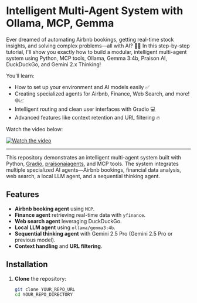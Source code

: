 # Intelligent Multi-Agent System with Ollama, MCP, Gemma

Ever dreamed of automating Airbnb bookings, getting real-time stock insights, and solving complex problems—all with AI? 🤖✨ In this step-by-step tutorial, I'll show you exactly how to build a modular, intelligent multi-agent system using Python, MCP tools, Ollama, Gemma 3:4b, Praison AI, DuckDuckGo, and Gemini 2.x Thinking!

You’ll learn:
- How to set up your environment and AI models easily ✅  
- Creating specialized agents for Airbnb, Finance, Web Search, and more! 🌐📈  
- Intelligent routing and clean user interfaces with Gradio 💻  
- Advanced features like context retention and URL filtering 🔥  

Watch the video below:

[![Watch the video](https://img.youtube.com/vi/dHgsVJULCpA/0.jpg)](https://www.youtube.com/watch?v=dHgsVJULCpA)

---

This repository demonstrates an intelligent multi-agent system built with Python, [Gradio](https://gradio.app/), [praisonaiagents](https://pypi.org/project/praisonaiagents/), and MCP tools. The system integrates multiple specialized AI agents—Airbnb bookings, financial data analysis, web search, a local LLM agent, and a sequential thinking agent.

## Features
- **Airbnb booking agent** using `MCP`.
- **Finance agent** retrieving real-time data with `yfinance`.
- **Web search agent** leveraging DuckDuckGo.
- **Local LLM agent** using `ollama/gemma3:4b`.
- **Sequential thinking agent** with Gemini 2.5 Pro (Gemini 2.5 Pro or previous model).
- **Context handling** and **URL filtering**.

## Installation

1. **Clone** the repository:
   ```bash
   git clone YOUR_REPO_URL
   cd YOUR_REPO_DIRECTORY
